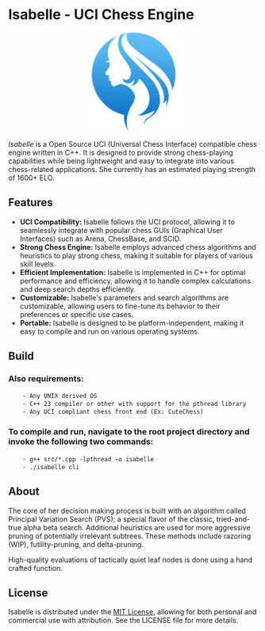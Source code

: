 # Isabelle - UCI Chess Engine

<div style="text-align:center;">
    <img src="image.png" width="200" height="200">
</div>

*Isabelle* is a Open Source UCI (Universal Chess Interface) compatible chess engine written in C++. It is designed to provide strong chess-playing capabilities while being lightweight and easy to integrate into various chess-related applications. She currently has an estimated playing strength of 1600+ ELO.

## Features

- **UCI Compatibility:** Isabelle follows the UCI protocol, allowing it to seamlessly integrate with popular chess GUIs (Graphical User Interfaces) such as Arena, ChessBase, and SCID.
- **Strong Chess Engine:** Isabelle employs advanced chess algorithms and heuristics to play strong chess, making it suitable for players of various skill levels.
- **Efficient Implementation:** Isabelle is implemented in C++ for optimal performance and efficiency, allowing it to handle complex calculations and deep search depths efficiently.
- **Customizable:** Isabelle's parameters and search algorithms are customizable, allowing users to fine-tune its behavior to their preferences or specific use cases.
- **Portable:** Isabelle is designed to be platform-independent, making it easy to compile and run on various operating systems.

## Build

### Also requirements:
```
    - Any UNIX derived OS
    - C++ 23 compiler or other with support for the pthread library
    - Any UCI compliant chess front end (Ex: CuteChess)
```
### To compile and run, navigate to the root project directory and invoke the following two commands:

```
    - g++ src/*.cpp -lpthread -o isabelle
    - ./isabelle cli
```

## About

The core of her decision making process is built with an algorithm called Principal Variation Search (PVS); a special flavor of the classic, tried-and-true alpha beta search. Additional heuristics are used for more aggressive pruning of potentially irrelevant subtrees. These methods include razoring (WIP), futility-pruning, and delta-pruning.

High-quality evaluations of tactically quiet leaf nodes is done using a hand crafted function.


## License

Isabelle is distributed under the [MIT License](LICENSE), allowing for both personal and commercial use with attribution. See the LICENSE file for more details.
